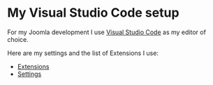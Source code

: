 # My Visual Studio Code setup

For my Joomla development I use <a href="https://code.visualstudio.com/" target="_blank">Visual Studio Code</a> as my editor of choice.

Here are my settings and the list of Extensions I use:

- <a href="https://github.com/renekreijveld/MyVSCodeSetup/blob/master/Extensions.md" target="_blank">Extensions</a>
- <a href="https://github.com/renekreijveld/MyVSCodeSetup/blob/master/Settings.md" target="_blank">Settings</a>
